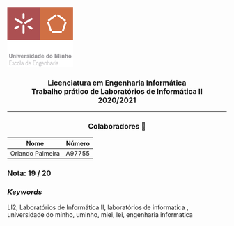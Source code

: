 <img src='uminho.png' width="30%"/>

<h3 align="center">Licenciatura em Engenharia Informática <br> Trabalho prático de Laboratórios de Informática II <br> 2020/2021 </h3>

---
<h3 align="center"> Colaboradores &#129309 </h2>

<div align="center">

| Nome             | Número |
|------------------|--------|
| Orlando Palmeira | A97755 |

</div>

### Nota: 19 / 20

<h3><i>Keywords</i></h3>
LI2, Laboratórios de Informática II, laboratórios de informatica , universidade do minho, uminho, miei, lei, engenharia informatica
